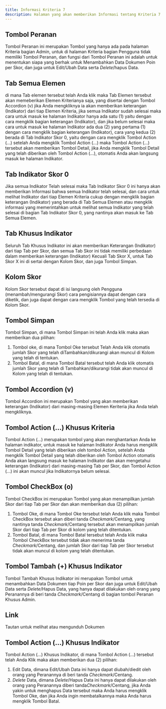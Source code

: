 ```yaml
---
title: Informasi Kriteria 7
description: Halaman yang akan memberikan Informasi tentang Kriteria 7
--- 
```


## Tombol Peranan  
Tombol Peranan ini merupakan Tombol yang hanya ada pada halaman Kriteria bagian Admin, untuk di halaman Kriteria bagian Pengguna tidak memiliki Tombol Peranan, dan fungsi dari Tombol Peranan ini adalah untuk menentukan siapa yang berhak untuk Menambahkan Data Dokumen Poin per Skor, dan juga untuk Edit/Ubah Data serta *Delete*/hapus Data.

## Tab Semua Elemen
di mana Tab elemen tersebut telah Anda klik maka Tab Elemen tersebut akan memeberikan Elemen Kriterianya saja,  yang disertai dengan Tombol Accordion (v) jika Anda mengkliknya ia akan memberikan keterangan (Indikator) dari tiap Elemen Kriteria, jika semua Indikator sudah selesai maka cara untuk masuk ke halaman Indikator hanya ada satu (1) yaitu dengan cara mengklik bagian keterangan (Indikator), dan jika belum selesai maka cara untuk masuk ke halaman Indikator ada dua (2) yang pertama (1) dengan cara mengklik bagian keterangan (Indikator), cara yang kedua (2) berada di Tab Indikator Skor 0, yaitu dengan cara mengklik Tombol Action (...) setelah Anda mengklik Tombol Action (...) maka Tombol  Action (...) tersebut akan memberikan Tombol Detail, jika Anda mengklik Tombol Detail yang telah diberikan oleh Tombol Action (...), otomatis Anda akan langsung masuk ke halaman Indikator.

## Tab Indikator Skor 0
Jika semua Indikator Telah selesai maka Tab Indikator Skor 0 ini hanya akan memberikan Informasi bahwa semua Indikator telah selesai, dan cara untuk melihat Indikator dari tiap Elemen Kriteria cukup dengan mengklik bagian keterangan (Indikator) yang berada di Tab Semua Elemen atau mengklik informasi yang memerintahkan untuk melihat semua Indikator yang telah selesai di bagian Tab Indikator Skor 0, yang nantinya akan masuk ke Tab Semua Elemen.

## Tab Khusus Indikator
Seluruh Tab Khusus Indikator ini akan memberikan Keterangan (Indikator) dari tiap Tab per Skor, dan semua Tab Skor ini tidak memiliki perbedaan dalam memberikan keterangan (Indikator) Kecuali Tab Skor X, untuk  Tab Skor X ini di sertai dengan Kolom Skor, dan juga Tombol Simpan.

## Kolom Skor
Kolom Skor tersebut dapat di isi langsung oleh Pengguna (menambah/mengurangi Skor) cara pengisiannya dapat dengan cara diketik, dan juga dapat dengan cara mengklik Tombol yang telah tersedia di Kolom Skor.

## Tombol Simpan
Tombol Simpan, di mana Tombol Simpan ini telah Anda klik maka akan memberikan dua pilihan:
1. Tombol oke, di mana Tombol Oke tersebut Telah Anda klik otomatis jumlah Skor yang telah diTambahkan/dikurangi akan muncul di Kolom yang telah di tentukan.
1. Tombol Batal, di mana Tombol Batal tersebut telah Anda klik otomatis jumlah Skor yang telah di Tambahkan/dikurangi tidak akan muncul di Kolom yang telah di tentukan.

## Tombol Accordion (v) 
Tombol Accordion ini merupakan Tombol yang akan memberikan keterangan (Indikator) dari masing-masing Elemen Keriteria jika Anda telah mengkliknya.

## Tombol Action (...) Khusus Kriteria 
Tombol Action (...) merupakan tombol yang akan menghantarkan Anda ke halaman indikator, untuk masuk ke halaman Indikator Anda harus mengklik Tombol Detail yang telah diberikan oleh tombol Action, setelah Anda mengklik Tombol Detail yang telah diberikan oleh Tombol Action otomatis Anda akan langsung masuk ke halaman Indikator dan akan mengetahui keterangan (Indikator) dari masing-masing Tab per Skor, dan Tombol Action (...) ini akan muncul jika Indikatornya belum selesai.

## Tombol CheckBox (o)
Tombol CheckBox ini merupakan Tombol yang akan menampilkan jumlah Skor dari tiap Tab per Skor dan akan memberikan dua (2) pilihan:
1. Tombol Oke, di mana Tombol Oke tersebut telah Anda klik maka Tombol CheckBox tersebut akan diberi tanda *Checkmark*/Centang, yang nantinya tanda *Checkmark*/Centang tersebut akan menampilkan jumlah Skor dari tiap Tab per Skor di kolom yang telah ditentukan.
1. Tombol Batal, di mana Tombol Batal tersebut telah Anda klik maka Tombol CheckBox tersebut tidak akan menerima tanda *Checkmark*/Centang, dan jumlah Skor dari tiap Tab per Skor tersebut tidak akan muncul di kolom yang telah ditentukan.

## Tombol Tambah (+) Khusus Indikator
Tombol Tambah Khusus Indikator ini merupakan Tombol untuk menambahkan Data Dokumen tiap Poin per Skor dan juga untuk Edit/Ubah Data serta *Delete*/Hapus Data, yang hanya dapat dilakukan oleh orang yang Peranannya di beri tanda *Checkmark*/Centang di bagian tombol Peranan Khusus Admin.

## Link
Tautan untuk melihat atau mengunduh Dokumen

## Tombol Action (...) Khusus Indikator
Tombol Action (...) Khusus Indikator, di mana Tombol Action (...) tersebut telah Anda Klik maka akan memberikan dua (2) pilihan:

1. Edit Data, dimana Edit/Ubah Data ini hanya dapat diubah/diedit oleh orang yang Peranannya di beri tanda *Checkmark*/Centang.
1. *Delete* Data, dimana *Delete*/Hapus Data ini hanya dapat dilakukan oleh orang yang Peranannya diberi tanda*Checkmark*/Centang, jika Anda yakin untuk menghapus Data tersebut maka Anda harus mengklik Tombol Oke, dan jika Anda ingin membatalkannya maka Anda harus mengklik Tombol Batal. 

